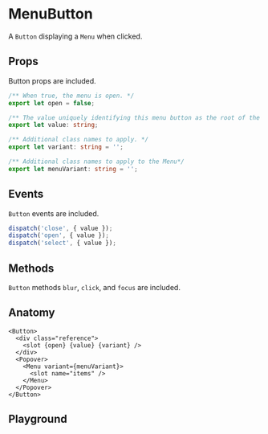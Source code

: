 <script>
    import Playground from './MenuButtonPlayground.svelte';
</script>

# MenuButton

A `Button` displaying a `Menu` when clicked.

## Props

Button props are included.

```ts
/** When true, the menu is open. */
export let open = false;

/** The value uniquely identifying this menu button as the root of the menu hierarchy. */
export let value: string;

/** Additional class names to apply. */
export let variant: string = '';

/** Additional class names to apply to the Menu*/
export let menuVariant: string = '';
```

## Events

`Button` events are included.

```ts
dispatch('close', { value });
dispatch('open', { value });
dispatch('select', { value });
```

## Methods

`Button` methods `blur`, `click`, and `focus` are included.

## Anatomy

```svelte
<Button>
  <div class="reference">
    <slot {open} {value} {variant} />
  </div>
  <Popover>
    <Menu variant={menuVariant}>
      <slot name="items" />
    </Menu>
  </Popover>
</Button>
```

## Playground

<Playground />
